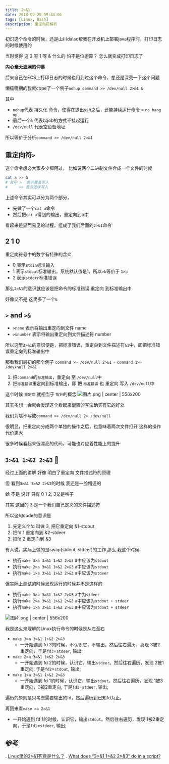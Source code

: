 ```yaml
---
title: 2>&1
date: 2018-09-28 09:44:06
tags: [Linux, Bash]
description: 重定向符解析
---
```


初识这个命令的时候，还是山川dalao帮我在开发机上部署java程序时，打印日志的时候使用的

当时觉得 这 2 呀 1 呀 & 什么的 怕不是位运算？
怎么就变成打印日志了

**内心毫无波澜的仰慕**

后来自己在ECS上打印日志的时候也用到过这个命令，想还是深究一下这个问题

懒癌晚期的我就cope了一个例子`nohup command >> /dev/null 2>&1 &`

其中
* `nohup`代表 持久化 命令，使得在退出ssh之后，还能持续运行命令 = `no hang up`
* 最后一个`&` 代表以job的方式不挂起运行
* `/dev/null` 代表空设备地址

所以等价于分析`command >> /dev/null 2>&1`

## 重定向符`>`

这个命令想必大家多少都用过，
比如说两个二进制文件合成一个文件的时候
```bash
cat a >> b
# 其中 >  表示覆盖写入
#     >> 表示连续写入
```

上述命令其实可以分为两个部分，
* 先做了一个`cat a`命令
* 然后把`cat a`得到的输出，重定向到b中

看起来是显而易见的过程，组成了我们后面的`2>&1`命令

## 2 1 0

重定向符号中的数字有特殊的含义

* 0 表示`stdin`标准输入
* 1 表示`stdout`标准输出，系统默认值是1，所以`>b`等价于 `1>b`
* 2 表示`stderr`标准错误

那么`2>&1`的意识就应该是把命令的标准错误 重定向 到标准输出中

好像又不是 这里多了一个`&`

## `>` and `>&`

* `>name`    表示将输出重定向到文件 name
* `>&number` 表示将输出重定向到文件描述符 number

所以这里`2>&1`的意识便是，把标准错误，重定向到文件描述符`&1`中，即把标准错误重定向到标准输出中

那看我们最初的那个例子
`command >> /dev/null 2>&1` = `command 1>> /dev/null 2>&1`

1. 把`command`的`标准输出`，重定向 至 `/dev/null`中
2. 把`标准错误`重定向到标准输出，即 把 `标准错误` 也 重定向 写入 `/dev/null`中

这个时候 `重定向` 就相当于 `指针`的概念
![图片.png | center | 556x200](https://cdn.nlark.com/yuque/0/2018/png/104214/1538123222101-0129a050-0d43-4dc6-bbef-5f74e21dcb8e.png "")

其实多想一会就会发现这个看起来很骚的写法确实有它的好处

我们为啥不写成`command >> /dev/null 2> /dev/null`

很明显，把重定向分成两个单独的操作之后，也意味着两次文件打开
这样的操作代价更大

很多时候看起来很漂亮的代码，可能也对应着性能上的提升

## `3>&1 1>&2 2>&3` :100:

经过上面的讲解 好像 明白了重定向 文件描述符的原理

但 看到`3>&1 1>&2 2>&3`的时候 我还是一脸懵逼的

蛤 不是 说好 只有 0 1 2, 3又是啥子

其实 这里的 3 是一个我们自己定义的文件描述符

所以这句code的意识是
1. 先定义个fd 叫做 3, 把它重定向 &1-stdout
2. 把fd 1 重定向到 &2-stdeer
3. 把fd 2 重定向到 &3

有人说，实际上做的是swap(stdout, stdeer)的工作
那么 我这个时候
* 执行`make 3>a 3>&1 1>&2 2>&3` a中应该为`stdout`
* 执行`make 2>a 3>&1 1>&2 2>&3` a中应该为`stdout`
* 执行`make 1>a 3>&1 1>&2 2>&3` a中应该为`stdeer`

但实际上测试的时候发现运行的时候并不是这样的
* 执行`make 3>a 3>&1 1>&2 2>&3` a中为`stdeer`
* 执行`make 2>a 3>&1 1>&2 2>&3` a中应该为`stdout + stdeer`
* 执行`make 1>a 3>&1 1>&2 2>&3` a中应该为`stdout + stdeer`

![图片.png | center | 556x200](https://cdn.nlark.com/yuque/0/2018/png/104214/1538127583777-edadb61f-f6e9-49ce-a657-cee8dbe7944e.png "")

我是这么来理解的Linux执行命令的时候是从左至右
* `make 3>a 3>&1 1>&2 2>&3`
  - 一开始遇到 fd 3的时候，不认识它，不输出。然后往右遍历，发现 3被2重定向，于是`fd3`=`stdeer`, 输出;
* `make 2>a 3>&1 1>&2 2>&3`
  - 一开始遇到 fd 2的时候，认识它，输出`stdeer`。然后往右遍历，发现 2被1重定向, 于是`fd2`=`stdout`, 输出;
* `make 1>a 3>&1 1>&2 2>&3`
  - 一开始遇到 fd 1的时候，认识它，输出`stdout`。然后往右遍历，发现 1被3重定向，3被2重定向, 于是`fd1`=`stdeer`, 输出;

遍历的原则是只考虑需要输出的fd，然后遍历到已知fd为止。

再回来看`make >a 2>&1`
- 一开始遇到 fd 1的时候，认识它，输出`stdout`。然后往右遍历，发现 1被2重定向，于是`fd1`=`stdeer`, 输出;

## 参考
. [Linux里的2>&1究竟是什么？](https://mp.weixin.qq.com/s/k-QHnuIg7VnSTY9qyBZueQ)
. [What does “3>&1 1>&2 2>&3” do in a script?](https://unix.stackexchange.com/questions/42728/what-does-31-12-23-do-in-a-script)
